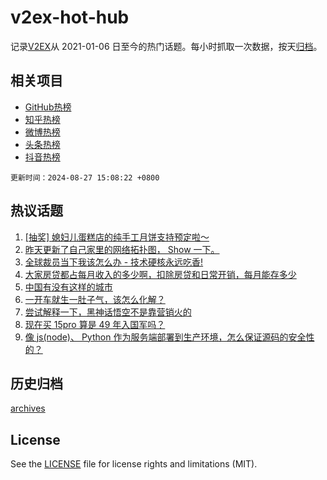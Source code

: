 # v2ex-hot-hub

 记录[V2EX](https://www.v2ex.com/)从 2021-01-06 日至今的热门话题。每小时抓取一次数据，按天[归档](archives)。
 
 ## 相关项目

- [GitHub热榜](https://github.com/lonnyzhang423/github-hot-hub)
- [知乎热榜](https://github.com/lonnyzhang423/zhihu-hot-hub)
- [微博热榜](https://github.com/lonnyzhang423/weibo-hot-hub)
- [头条热榜](https://github.com/lonnyzhang423/toutiao-hot-hub)
- [抖音热榜](https://github.com/lonnyzhang423/douyin-hot-hub)


 `更新时间：2024-08-27 15:08:22 +0800`

## 热议话题

1. [[抽奖] 媳妇儿蛋糕店的纯手工月饼支持预定啦～](https://www.v2ex.com/t/1067877)
1. [昨天更新了自己家里的网络拓扑图， Show 一下。](https://www.v2ex.com/t/1068014)
1. [全球裁员当下我该怎么办 - 技术硬核永远吃香!](https://www.v2ex.com/t/1068091)
1. [大家房贷都占每月收入的多少啊，扣除房贷和日常开销，每月能存多少](https://www.v2ex.com/t/1068034)
1. [中国有没有这样的城市](https://www.v2ex.com/t/1067997)
1. [一开车就生一肚子气，该怎么化解？](https://www.v2ex.com/t/1068067)
1. [尝试解释一下，黑神话悟空不是靠营销火的](https://www.v2ex.com/t/1068119)
1. [现在买 15pro 算是 49 年入国军吗？](https://www.v2ex.com/t/1067895)
1. [像 js(node)、 Python 作为服务端部署到生产环境，怎么保证源码的安全性的？](https://www.v2ex.com/t/1067967)

## 历史归档

[archives](archives)

## License

See the [LICENSE](LICENSE) file for license rights and limitations (MIT).
